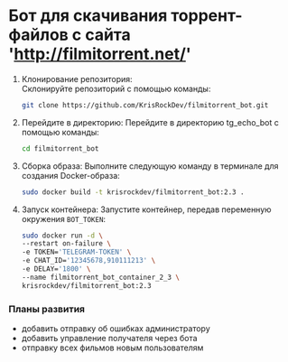 # Бот для скачивания торрент-файлов с сайта 'http://filmitorrent.net/'

1. Клонирование репозитория:  
    Склонируйте репозиторий с помощью команды:
    ```sh
    git clone https://github.com/KrisRockDev/filmitorrent_bot.git
    ```
2. Перейдите в директорию:
   Перейдите в директорию tg_echo_bot с помощью команды:
   ```sh
   cd filmitorrent_bot
   ```
   
3. Сборка образа:
   Выполните следующую команду в терминале для создания Docker-образа:
   ```bash
   sudo docker build -t krisrockdev/filmitorrent_bot:2.3 .
   ```

4. Запуск контейнера:
   Запустите контейнер, передав переменную окружения `BOT_TOKEN`:
   ```bash
   sudo docker run -d \
   --restart on-failure \
   -e TOKEN='TELEGRAM-TOKEN' \
   -e CHAT_ID='12345678,910111213' \
   -e DELAY='1800' \
   --name filmitorrent_bot_container_2_3 \
   krisrockdev/filmitorrent_bot:2.3
   ```


### Планы развития
- добавить отправку об ошибках администратору
- добавить управление получателя через бота
- отправку всех фильмов новым пользователям
